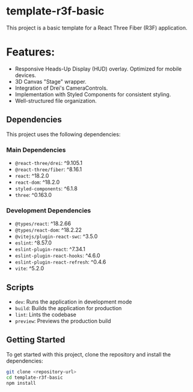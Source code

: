 # template-r3f-basic

This project is a basic template for a React Three Fiber (R3F) application.

# Features:
- Responsive Heads-Up Display (HUD) overlay. Optimized for mobile devices.
- 3D Canvas "Stage" wrapper.
- Integration of Drei's CameraControls.
- Implementation with Styled Components for consistent styling.
- Well-structured file organization.

## Dependencies

This project uses the following dependencies:

### Main Dependencies

- `@react-three/drei`: ^9.105.1
- `@react-three/fiber`: ^8.16.1
- `react`: ^18.2.0
- `react-dom`: ^18.2.0
- `styled-components`: ^6.1.8
- `three`: ^0.163.0

### Development Dependencies

- `@types/react`: ^18.2.66
- `@types/react-dom`: ^18.2.22
- `@vitejs/plugin-react-swc`: ^3.5.0
- `eslint`: ^8.57.0
- `eslint-plugin-react`: ^7.34.1
- `eslint-plugin-react-hooks`: ^4.6.0
- `eslint-plugin-react-refresh`: ^0.4.6
- `vite`: ^5.2.0

## Scripts

- `dev`: Runs the application in development mode
- `build`: Builds the application for production
- `lint`: Lints the codebase
- `preview`: Previews the production build

## Getting Started

To get started with this project, clone the repository and install the dependencies:

```bash
git clone <repository-url>
cd template-r3f-basic
npm install